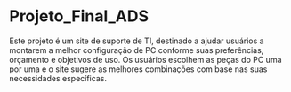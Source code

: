 # Projeto_Final_ADS
 Este projeto é um site de suporte de TI, destinado a ajudar usuários a montarem a melhor configuração de PC conforme suas preferências, orçamento e objetivos de uso. Os usuários escolhem as peças do PC uma por uma e o site sugere as melhores combinações com base nas suas necessidades específicas.
